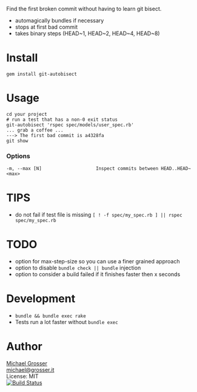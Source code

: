 Find the first broken commit without having to learn git bisect.

 - automagically bundles if necessary
 - stops at first bad commit
 - takes binary steps (HEAD~1, HEAD~2, HEAD~4, HEAD~8)

Install
=======

    gem install git-autobisect

Usage
=====

    cd your project
    # run a test that has a non-0 exit status
    git-autobisect 'rspec spec/models/user_spec.rb'
    ... grab a coffee ...
    ---> The first bad commit is a4328fa
    git show

### Options

    -m, --max [N]                    Inspect commits between HEAD..HEAD~<max>
TIPS
====
 - do not fail if test file is missing `[ ! -f spec/my_spec.rb ] || rspec spec/my_spec.rb`

TODO
====
 - option for max-step-size so you can use a finer grained approach
 - option to disable `bundle check || bundle` injection
 - option to consider a build failed if it finishes faster then x seconds

Development
===========
 - `bundle && bundle exec rake`
 - Tests run a lot faster without `bundle exec`

Author
======
[Michael Grosser](http://grosser.it)<br/>
michael@grosser.it<br/>
License: MIT<br/>
[![Build Status](https://travis-ci.org/grosser/git-autobisect.png)](https://travis-ci.org/grosser/git-autobisect)
